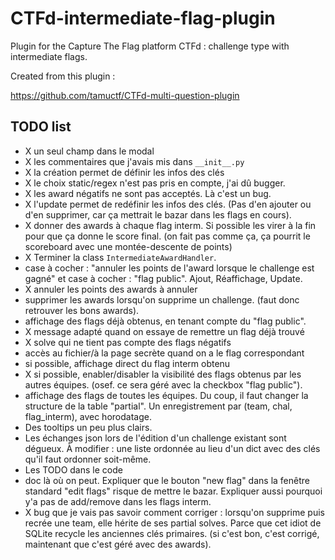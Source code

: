 # CTFd-intermediate-flag-plugin

Plugin for the Capture The Flag platform CTFd : challenge type with intermediate flags.

Created from this plugin :

https://github.com/tamuctf/CTFd-multi-question-plugin


## TODO list

 - X un seul champ dans le modal
 - X les commentaires que j'avais mis dans `__init__.py`
 - X la création permet de définir les infos des clés
 - X le choix static/regex n'est pas pris en compte, j'ai dû bugger.
 - X les award négatifs ne sont pas acceptés. Là c'est un bug.
 - X l'update permet de redéfinir les infos des clés. (Pas d'en ajouter ou d'en supprimer, car ça mettrait le bazar dans les flags en cours).
 - X donner des awards à chaque flag interm. Si possible les virer à la fin pour que ça donne le score final. (on fait pas comme ça, ça pourrit le scoreboard avec une montée-descente de points)
 - X Terminer la class `IntermediateAwardHandler`.
 - case à cocher : "annuler les points de l'award lorsque le challenge est gagné" et case à cocher : "flag public". Ajout, Réaffichage, Update.
 - X annuler les points des awards à annuler
 - supprimer les awards lorsqu'on supprime un challenge. (faut donc retrouver les bons awards).
 - affichage des flags déjà obtenus, en tenant compte du "flag public".
 - X message adapté quand on essaye de remettre un flag déjà trouvé
 - X solve qui ne tient pas compte des flags négatifs
 - accès au fichier/à la page secrète quand on a le flag correspondant
 - si possible, affichage direct du flag interm obtenu
 - X si possible, enabler/disabler la visibilité des flags obtenus par les autres équipes. (osef. ce sera géré avec la checkbox "flag public").
 - affichage des flags de toutes les équipes. Du coup, il faut changer la structure de la table "partial". Un enregistrement par (team, chal, flag_interm), avec horodatage.
 - Des tooltips un peu plus clairs.
 - Les échanges json lors de l'édition d'un challenge existant sont dégueux. À modifier : une liste ordonnée au lieu d'un dict avec des clés qu'il faut ordonner soit-même.
 - Les TODO dans le code
 - doc là où on peut. Expliquer que le bouton "new flag" dans la fenêtre standard "edit flags" risque de mettre le bazar. Expliquer aussi pourquoi y'a pas de add/remove dans les flags interm.
 - X bug que je vais pas savoir comment corriger : lorsqu'on supprime puis recrée une team, elle hérite de ses partial solves. Parce que cet idiot de SQLite recycle les anciennes clés primaires. (si c'est bon, c'est corrigé, maintenant que c'est géré avec des awards).




